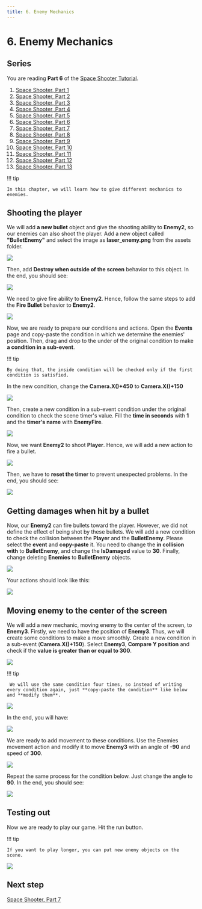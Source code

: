 ```yaml
---
title: 6. Enemy Mechanics
---
```

# 6. Enemy Mechanics

## Series

You are reading **Part 6** of the [Space Shooter Tutorial](/gdevelop5/tutorials/space-shooter).

1. [Space Shooter, Part 1](/gdevelop5/tutorials/space-shooter)
2. [Space Shooter, Part 2](/gdevelop5/tutorials/space-shooter/2-move-player)
3. [Space Shooter, Part 3](/gdevelop5/tutorials/space-shooter/3-shoot-and-health)
4. [Space Shooter, Part 4](/gdevelop5/tutorials/space-shooter/4-background-and-camera)
5. [Space Shooter, Part 5](/gdevelop5/tutorials/space-shooter/5-enemies)
6. [Space Shooter, Part 6](/gdevelop5/tutorials/space-shooter/6-enemy-mechanics)
7. [Space Shooter, Part 7](/gdevelop5/tutorials/space-shooter/7-meteors)
8. [Space Shooter, Part 8](/gdevelop5/tutorials/space-shooter/8-powerups)
9. [Space Shooter, Part 9](/gdevelop5/tutorials/space-shooter/9-ui)
10. [Space Shooter, Part 10](/gdevelop5/tutorials/space-shooter/10-sound-effects-music)
11. [Space Shooter, Part 11](/gdevelop5/tutorials/space-shooter/11-visual-effects)
12. [Space Shooter, Part 12](/gdevelop5/tutorials/space-shooter/12-levels)
13. [Space Shooter, Part 13](/gdevelop5/tutorials/space-shooter/13-main-menu)

!!! tip

    In this chapter, we will learn how to give different mechanics to enemies.

## Shooting the player

We will add **a new bullet** object and give the shooting ability to **Enemy2**, so our enemies can also shoot the player. Add a new object called **"BulletEnemy"** and select the image as **laser_enemy.png** from the assets folder.

![](/gdevelop5/tutorials/space-shooter/space-shooter-add-enemy-bullet.png)

Then, add **Destroy when outside of the screen** behavior to this object. In the end, you should see:

![](/gdevelop5/tutorials/space-shooter/space-shooter-enemy-bullet-destroy.png)

We need to give fire ability to **Enemy2**. Hence, follow the same steps to add the **Fire Bullet** behavior to **Enemy2**.

![](/gdevelop5/tutorials/space-shooter/space-shooter-enemy-2-fire-ability-min.gif)

Now, we are ready to prepare our conditions and actions. Open the **Events** page and copy-paste the condition in which we determine the enemies' position. Then, drag and drop to the under of the original condition to make **a condition in a sub-event**.

!!! tip

    By doing that, the inside condition will be checked only if the first condition is satisfied.

In the new condition, change the **Camera.X()+450**  to **Camera.X()+150**

 ![](/gdevelop5/tutorials/space-shooter/space-shooter-copy-same-condition-enemy-3-min.gif)

Then, create a new condition in a sub-event condition under the original condition to check the scene timer's value. Fill the **time in seconds** with **1** and the **timer's name** with **EnemyFire**.

 ![](/gdevelop5/tutorials/space-shooter/space-shooter-timer-enemy-2.png)

Now, we want **Enemy2** to shoot **Player**. Hence, we will add a new action to fire a bullet.

 ![](/gdevelop5/tutorials/space-shooter/space-shooter-shoot-ability-enemy-2.png)

Then, we have to **reset the timer** to prevent unexpected problems. In the end, you should see:

 ![](/gdevelop5/tutorials/space-shooter/space-shooter-enemies-chapter-6-part-1.png)

## Getting damages when hit by a bullet

Now, our **Enemy2** can fire bullets toward the player. However, we did not define the effect of being shot by these bullets. We will add a new condition to check the collision between the **Player** and the **BulletEnemy**. Please select the **event** and **copy-paste** it. You need to change the **in collision with** to **BulletEnemy**, and change the **IsDamaged** value to **30**. Finally, change deleting **Enemies** to **BulletEnemy** objects.

 ![](/gdevelop5/tutorials/space-shooter/space-shooter-player-collision-enemy-bullet-min.gif)

Your actions should look like this:

 ![](/gdevelop5/tutorials/space-shooter/space-shooter-player-events-chapter-6.png)

## Moving enemy to the center of the screen

We will add a new mechanic, moving enemy to the center of the screen, to **Enemy3**. Firstly, we need to have the position of **Enemy3**. Thus, we will create some conditions to make a move smoothly. Create a new condition in a sub-event (**Camera.X()+150**). Select **Enemy3**, **Compare Y position** and check if the **value is greater than or equal to 300**.

 ![](/gdevelop5/tutorials/space-shooter/space-shooter-enemy-3-condition.png)

!!! tip

     We will use the same condition four times, so instead of writing every condition again, just **copy-paste the condition** like below and **modify them**.

 ![](/gdevelop5/tutorials/space-shooter/space-shooter-enemy-position-min.gif)

In the end, you will have:

 ![](/gdevelop5/tutorials/space-shooter/space-shooter-enemies-chapter-6-part-2.png)

We are ready to add movement to these conditions. Use the Enemies movement action and modify it to move **Enemy3** with an angle of **-90** and speed of **300**.

 ![](/gdevelop5/tutorials/space-shooter/space-shooter-enemy-3-movement-min.gif)

Repeat the same process for the condition below. Just change the angle to **90**. In the end, you should see:

 ![](/gdevelop5/tutorials/space-shooter/space-shooter-enemies-chapter-6-events.png)

## Testing out

Now we are ready to play our game. Hit the run button.

!!! tip

    If you want to play longer, you can put new enemy objects on the scene.

 ![](/gdevelop5/tutorials/space-shooter/space-shooter-chapter-6-demo-min.gif)

## Next step

[Space Shooter, Part 7](/gdevelop5/tutorials/space-shooter/7-meteors)
